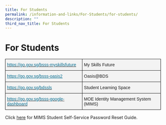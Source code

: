 ```yaml
---
title: For Students
permalink: /information-and-links/For-Students/for-students/
description: ""
third_nav_title: For Students
---
```

For Students
============

<style type="text/css">
.tg  {border-collapse:collapse;border-spacing:0;}
.tg td{border-color:black;border-style:solid;border-width:1px;font-family:Arial, sans-serif;font-size:14px;
  overflow:hidden;padding:10px 5px;word-break:normal;}
.tg th{border-color:black;border-style:solid;border-width:1px;font-family:Arial, sans-serif;font-size:14px;
  font-weight:normal;overflow:hidden;padding:10px 5px;word-break:normal;}
.tg .tg-lt9p{background-color:#F3F3F3;text-align:left;vertical-align:top}
.tg .tg-8juq{background-color:#F3F3F3;color:#076C8E;text-align:left;text-decoration:underline;vertical-align:top}
.tg .tg-r8e0{background-color:#F3F3F3;color:#076C8E;text-align:left;vertical-align:top}
</style>
<table class="tg">
<thead>
  <tr>
    <th class="tg-r8e0"><a href="https://go.gov.sg/bsss-myskillsfuture"><span style="text-decoration:none;color:#076C8E">https://go.gov.sg/bsss-myskillsfuture</span></a></th>
    <th class="tg-lt9p"><span style="background-color:#F3F3F3">My Skills Future</span></th>
  </tr>
</thead>
<tbody>
  <tr>
    <td class="tg-8juq"><a href="https://go.gov.sg/bsss-oasis2"><span style="text-decoration:underline;color:#076C8E">https://go.gov.sg/bsss-oasis2</span></a><br></td>
    <td class="tg-lt9p"><span style="background-color:#F3F3F3">Oasis@BDS</span></td>
  </tr>
  <tr>
    <td class="tg-r8e0"><a href="https://go.gov.sg/bdssls"><span style="text-decoration:none;color:#076C8E">https://go.gov.sg/bdssls</span></a></td>
    <td class="tg-lt9p"><span style="background-color:#F3F3F3">Student Learning Space</span></td>
  </tr>
  <tr>
    <td class="tg-lt9p"><a href="https://go.gov.sg/bsss-google-dashboard" target="_blank" rel="noopener noreferrer"><span style="text-decoration:none;color:#076C8E">https://go.gov.sg/bsss-google-dashboard</span></a></td>
    <td class="tg-lt9p"><span style="background-color:#F3F3F3"> MOE Identity Management System (MIMS)</span></td>
  </tr>
</tbody>
</table>

Click [here](/files/Useful%20Links/mims%20student%20self-service%20password%20reset%20guide.pdf) for MIMS Student Self-Service Password Reset Guide.